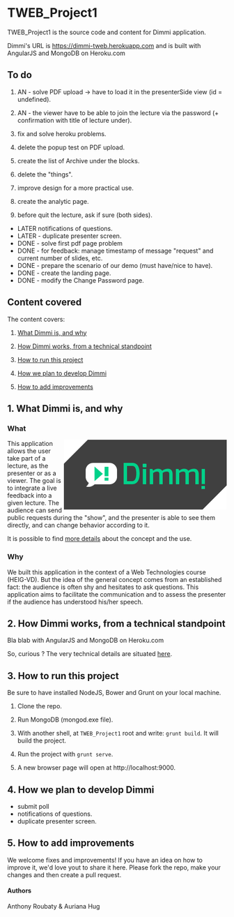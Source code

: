 TWEB_Project1
=============
TWEB_Project1 is the source code and content for Dimmi application.

Dimmi's URL is https://dimmi-tweb.herokuapp.com and is built with AngularJS and MongoDB on Heroku.com

## To do

1. AN - solve PDF upload -> have to load it in the presenterSide view (id = undefined).

2. AN - the viewer have to be able to join the lecture via the password (+ confirmation with title of lecture under).

3. fix and solve heroku problems.

4. delete the popup test on PDF upload.

5. create the list of Archive under the blocks.

6. delete the "things".

7. improve design for a more practical use.

8. create the analytic page.

9. before quit the lecture, ask if sure (both sides).

- LATER notifications of questions.
- LATER - duplicate presenter screen.
- DONE - solve first pdf page problem
- DONE - for feedback: manage timestamp of message "request" and current number of slides, etc.
- DONE - prepare the scenario of our demo (must have/nice to have).
- DONE - create the landing page.
- DONE - modify the Change Password page.

## Content covered

The content covers:

1. [What Dimmi is, and why](#What)

2. [How Dimmi works, from a technical standpoint](#Work)

3. [How to run this project](#Run)

4. [How we plan to develop Dimmi](#Develop)

5. [How to add improvements](#Improve)

## <a name="What"></a>1. What Dimmi is, and why

### What

<img src="https://github.com/Auriana/TWEB_Project1/blob/master/doc-img/logo_Dimmi.png"
 alt="Dimmi logo" title="Dimmi" align="right" />

This application allows the user take part of a lecture, as the presenter or as a viewer.
The goal is to integrate a live feedback into a given lecture. The audience can send public requests during
the "show", and the presenter is able to see them directly, and can change behavior according to it.

It is possible to find [more details](https://github.com/Auriana/TWEB_Project1/blob/master/DIMMI.md) about the concept and the use.

### Why

We built this application in the context of a Web Technologies course (HEIG-VD). But the idea of the general concept comes 
from an established fact: the audience is often shy and hesitates to ask questions. This application aims to facilitate the communication 
and to assess the presenter if the audience has understood his/her speech.

## <a name="Work"></a>2. How Dimmi works, from a technical standpoint

Bla blab with AngularJS and MongoDB on Heroku.com

So, curious ? The very technical details are situated [here](https://github.com/Auriana/TWEB_Project1/blob/master/DIMMI_implementation.md).

## <a name="Run"></a>3. How to run this project

Be sure to have installed NodeJS, Bower and Grunt on your local machine.

1. Clone the repo.

2. Run MongoDB (mongod.exe file).

3. With another shell, at `TWEB_Project1` root and write: `grunt build`. It will build the project.

4. Run the project with `grunt serve`.

5. A new browser page will open at http://localhost:9000.

## <a name="Develop"></a>4. How we plan to develop Dimmi

* submit poll
* notifications of questions.
* duplicate presenter screen.

## <a name="Improve"></a>5. How to add improvements

We welcome fixes and improvements! If you have an idea on how to improve it, we'd love yout to share it here.
Please fork the repo, make your changes and then create a pull request.

#### Authors

Anthony Roubaty & Auriana Hug

